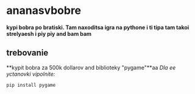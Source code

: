 # ananasvbobre
**kypi bobra po bratiski. Tam naxoditsa igra na pythone i ti tipa tam takoi strelyaesh i piy piy and bam bam**
## trebovanie
**kypit bobra za 500k dollarov and biblioteky "pygame"**aa
*Dla ee yctanovki  vipolnite:*
```
pip install pygame
```
